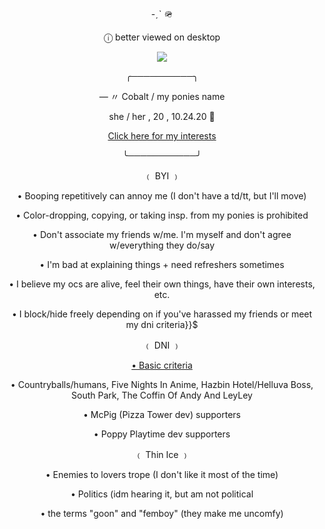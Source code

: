 <div align="center">

<p>
-ˏˋ 🪖
</p>
<p>
<p>
ⓘ better viewed on desktop
</p>
<p>
<img src="https://i.imgur.com/8qrqPvd.png" />
</p>
<p>

<p>
╭──────────╮
</p>
<p>
<p>
— 〃 Cobalt / my ponies name
</p>
<p>
she / her , 20 , 10.24.20 💙
</p>
<p>
	
[Click here for my interests](https://github.com/cobaltpng/thefootsoldier)
</p>
<p>
╰───────────╯
</p>
<p>
﹙ BYI ﹚
</p>
<p>
• Booping repetitively can annoy me (I don't have a td/tt, but I'll move)
</p>
<p>
• Color-dropping, copying, or taking insp. from my ponies is prohibited
</p>
<p>
• Don't associate my friends w/me. I'm myself and don't agree w/everything they do/say
</p>
<p>
• I'm bad at explaining things + need refreshers sometimes
</p>
<p>
• I believe my ocs are alive, feel their own things, have their own interests, etc.
</p>
• I block/hide freely depending on if you've harassed my friends or meet my dni criteria}}$
</p>
</p>
</p>
﹙ DNI ﹚
</p>
</p>
<p>
	
[• Basic criteria](https://basic-dni.crd.co/)
</p>
</p>
• Countryballs/humans, Five Nights In Anime, Hazbin Hotel/Helluva Boss, South Park, The Coffin Of Andy And LeyLey
</p>
• McPig (Pizza Tower dev) supporters
</p>
</p>
• Poppy Playtime dev supporters
</p>
<p>
﹙ Thin Ice ﹚
</p>
<p>
• Enemies to lovers trope (I don't like it most of the time)
</p>
<p>
• Politics (idm hearing it, but am not political
</p>

<p>
• the terms "goon" and "femboy" (they make me uncomfy)
</p>
